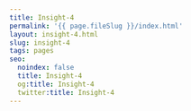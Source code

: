 ```yaml
---
title: Insight-4
permalink: '{{ page.fileSlug }}/index.html'
layout: insight-4.html
slug: insight-4
tags: pages
seo:
  noindex: false
  title: Insight-4
  og:title: Insight-4
  twitter:title: Insight-4
---
```



